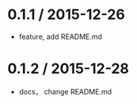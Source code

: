 0.1.1 / 2015-12-26
=====================
* feature, add README.md

0.1.2 / 2015-12-28
=====================
* docs， change README.md
